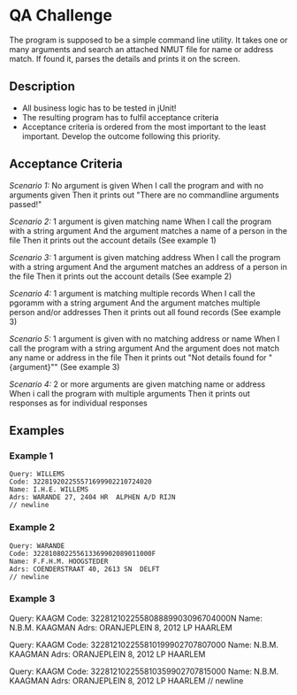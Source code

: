 # QA Challenge

The program is supposed to be a simple command line utility. It takes one or many arguments and search an attached NMUT file for name or address match. If found it, parses the details and prints it on the screen.

## Description
* All business logic has to be tested in jUnit!
* The resulting program has to fulfil acceptance criteria
* Acceptance criteria is ordered from the most important to the least important. Develop the outcome following this priority.


## Acceptance Criteria
*Scenario 1:* No argument is given
When I call the program and with no arguments given
Then it prints out "There are no commandline arguments passed!"

*Scenario 2:* 1 argument is given matching name
When I call the program with a string argument
And the argument matches a name of a person in the file
Then it prints out the account details (See example 1)

*Scenario 3:* 1 argument is given matching address
When I call the program with a string argument
And the argument matches an address of a person in the file
Then it prints out the account details (See example 2)

*Scenario 4:* 1 argument is matching multiple records
When I call the pgoramm with a string argument
And the argument matches multiple person and/or addresses
Then it prints out all found records (See example 3)

*Scenario 5:* 1 argument is given with no matching address or name
When I call the program with a string argument
And the argument does not match any name or address in the file
Then it prints out "Not details found for "{argument}"" (See example 3)

*Scenario 4:* 2 or more arguments are given matching name or address
When i call the program with multiple arguments
Then it prints out responses as for individual responses


## Examples
### Example 1

```
Query: WILLEMS
Code: 322819202255571699902210724020
Name: I.H.E. WILLEMS
Adrs: WARANDE 27, 2404 HR  ALPHEN A/D RIJN
// newline
```

### Example 2

```
Query: WARANDE
Code: 322810802255613369902089011000F
Name: F.F.H.M. HOOGSTEDER
Adrs: COENDERSTRAAT 40, 2613 SN  DELFT
// newline
```

### Example 3

Query: KAAGM
Code: 322812102255808889903096704000N
Name: N.B.M. KAAGMAN
Adrs: ORANJEPLEIN 8, 2012 LP  HAARLEM

Query: KAAGM
Code: 322812102255810199902707807000
Name: N.B.M. KAAGMAN
Adrs: ORANJEPLEIN 8, 2012 LP  HAARLEM

Query: KAAGM
Code: 322812102255810359902707815000
Name: N.B.M. KAAGMAN
Adrs: ORANJEPLEIN 8, 2012 LP  HAARLEM
// newline
```
